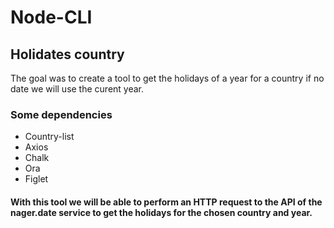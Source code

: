 # Node-CLI
## Holidates country
The goal was to create a tool to get the holidays of a year for a country if no date we will use the curent year.
### Some dependencies
  - Country-list
  - Axios
  - Chalk
  - Ora
  - Figlet

#### With this tool we will be able to perform an HTTP request to the API of the nager.date service to get the holidays for the chosen country and year.

